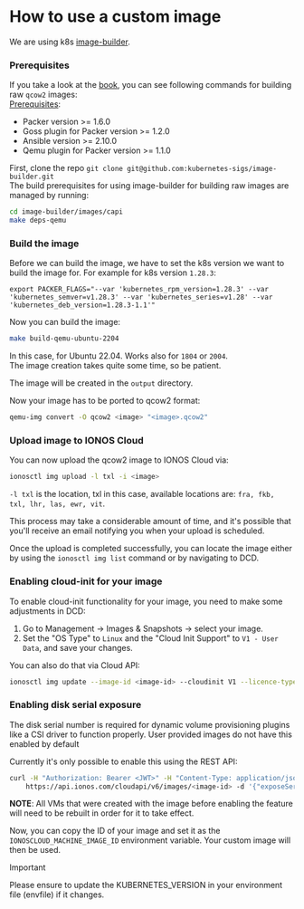 # How to use a custom image

We are using k8s [image-builder](https://github.com/kubernetes-sigs/image-builder).

### Prerequisites

If you take a look at the [book](https://image-builder.sigs.k8s.io/capi/providers/raw), you can see following commands for building raw `qcow2` images:   
[Prerequisites](https://image-builder.sigs.k8s.io/capi/capi#prerequisites):
- Packer version >= 1.6.0
- Goss plugin for Packer version >= 1.2.0
- Ansible version >= 2.10.0
- Qemu plugin for Packer version >= 1.1.0


First, clone the repo `git clone git@github.com:kubernetes-sigs/image-builder.git`   
The build prerequisites for using image-builder for building raw images are managed by running:
```sh
cd image-builder/images/capi
make deps-qemu
```

### Build the image

Before we can build the image, we have to set the k8s version we want to build the image for.
For example for k8s version `1.28.3`:
```
export PACKER_FLAGS="--var 'kubernetes_rpm_version=1.28.3' --var 'kubernetes_semver=v1.28.3' --var 'kubernetes_series=v1.28' --var 'kubernetes_deb_version=1.28.3-1.1'"
```

Now you can build the image:
```sh
make build-qemu-ubuntu-2204
```
In this case, for Ubuntu 22.04. Works also for `1804` or `2004`.   
The image creation takes quite some time, so be patient.   

The image will be created in the `output` directory.

Now your image has to be ported to qcow2 format:
```sh
qemu-img convert -O qcow2 <image> "<image>.qcow2"
```

### Upload image to IONOS Cloud

You can now upload the qcow2 image to IONOS Cloud via:
```sh
ionosctl img upload -l txl -i <image>
```
`-l txl` is the location, txl in this case, available locations are: `fra, fkb, txl, lhr, las, ewr, vit`.


This process may take a considerable amount of time, and it's possible that you'll receive an email notifying you when your upload is scheduled.

Once the upload is completed successfully, you can locate the image either by using the `ionosctl img list` command or by navigating to DCD.

### Enabling cloud-init for your image

To enable cloud-init functionality for your image, you need to make some adjustments in DCD:

1. Go to Management -> Images & Snapshots -> select your image.
2. Set the "OS Type" to `Linux` and the "Cloud Init Support" to `V1 - User Data`, and save your changes.

You can also do that via Cloud API:
```sh
ionosctl img update --image-id <image-id> --cloudinit V1 --licence-type LINUX
```

### Enabling disk serial exposure

The disk serial number is required for dynamic volume provisioning plugins like a CSI driver to function properly.
User provided images do not have this enabled by default

Currently it's only possible to enable this using the REST API:

```sh
curl -H "Authorization: Bearer <JWT>" -H "Content-Type: application/json" -X PATCH \
    https://api.ionos.com/cloudapi/v6/images/<image-id> -d '{"exposeSerial": true}'
```

**NOTE**: All VMs that were created with the image before enabling the feature will need to be rebuilt in order for it to take effect.

Now, you can copy the ID of your image and set it as the `IONOSCLOUD_MACHINE_IMAGE_ID` environment variable. Your custom image will then be used.

> [!IMPORTANT]
> Please ensure to update the KUBERNETES_VERSION in your environment file (envfile) if it changes.
